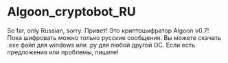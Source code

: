 # Algoon_cryptobot_RU
So far, only Russian, sorry. Привет! Это криптошифратор Algoon v0.7! 
Пока шифровать можно только русские сообщения. Вы можете скачать .exe файл для windows или .py для любой другой ОС. 
Если есть предложения или проблемы, пишите!
